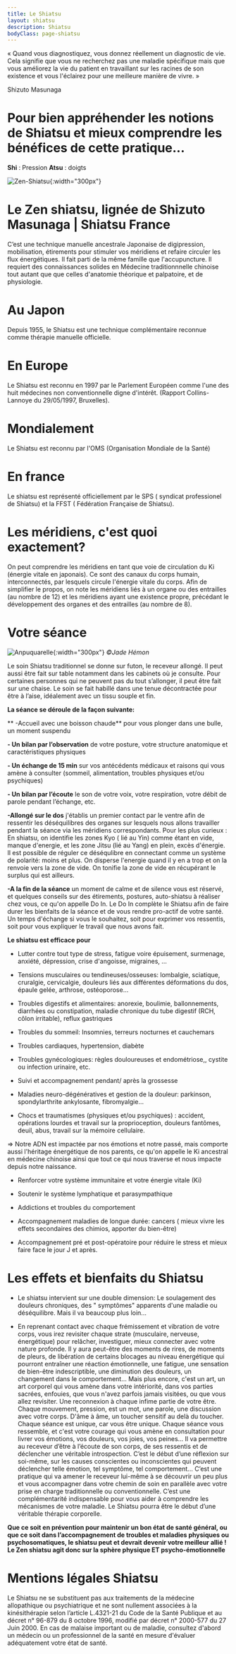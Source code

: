 ```yaml
---
title: Le Shiatsu
layout: shiatsu
description: Shiatsu
bodyClass: page-shiatsu
---
```


« Quand vous diagnostiquez, vous donnez réellement un diagnostic de vie. Cela signifie que vous ne recherchez pas une maladie spécifique mais que vous améliorez la vie du patient en travaillant sur les racines de son existence et vous l'éclairez pour une meilleure manière de vivre. »

Shizuto Masunaga

# **Pour bien appréhender les notions de Shiatsu et mieux comprendre les bénéfices de cette pratique...**

**Shi** : Pression
**Atsu** : doigts

![Zen-Shiatsu](/images/shiatsu/zenshiatsu.jpg){:width="300px"}

# **Le Zen shiatsu, lignée de Shizuto Masunaga \| Shiatsu France**

C’est une technique manuelle ancestrale Japonaise de digipression, mobilisation, étirements pour stimuler vos méridiens et refaire circuler les flux énergétiques. Il fait parti de la même famille que l'accupuncture. Il requiert des connaissances solides en Médecine traditionnnelle chinoise tout autant que que celles d'anatomie théorique et palpatoire, et de physiologie.

# Au Japon
Depuis 1955, le Shiatsu est une technique complémentaire reconnue comme thérapie manuelle officielle.
# En Europe 
 Le Shiatsu est reconnu en 1997 par le Parlement Européen comme l'une des huit médecines non conventionnelle digne d'intérêt. (Rapport Collins- Lannoye du 29/05/1997, Bruxelles).
# Mondialement
Le Shiatsu est reconnu par l'OMS (Organisation Mondiale de la Santé)

# En france
Le shiatsu est représenté officiellement par le SPS ( syndicat professionel de Shiatsu) et la FFST ( Fédération Française de Shiatsu).

# Les méridiens, c'est quoi exactement?
On peut comprendre les méridiens en tant que voie de circulation du Ki (énergie vitale en japonais). Ce sont des canaux du corps humain, interconnectés, par lesquels circule l'énergie vitale du corps. Afin de simplifier le propos, on note les méridiens liés à un organe ou des entrailles (au nombre de 12) et les méridiens ayant une existence propre, précédant le développement des organes et des entrailles (au nombre de 8).

# **Votre séance**

![Anpuquarelle](/images/shiatsu/anpuquarelle.jpg){:width="300px"}
*©Jade Hémon*

Le soin Shiatsu traditionnel se donne sur futon, le receveur allongé. Il peut aussi être fait sur table notamment dans les cabinets où je consulte. Pour certaines personnes qui ne peuvent pas du tout s’allonger, il peut être fait sur une chaise. 
Le soin se fait habillé dans une tenue décontractée pour être à l’aise, idéalement avec un tissu souple et fin. 

**La séance se déroule de la façon suivante:**

** -Accueil avec une boisson chaude** pour vous plonger dans une bulle, un moment suspendu

**- Un bilan par l’observation** de votre posture, votre structure anatomique et caractéristiques physiques

**- Un échange de 15 min** sur vos antécédents médicaux et raisons qui vous amène à consulter (sommeil, alimentation, troubles physiques et/ou psychiques)

**- Un bilan par l’écoute** le son de votre voix, votre respiration, votre débit de parole pendant l’échange, etc.

**-Allongé sur le dos** j'établis un premier contact par le ventre afin de ressentir les déséquilibres des organes sur lesquels nous allons travailler pendant la séance via les méridiens correspondants.
Pour les plus curieux : En shiatsu, on identifie les zones Kyo ( lié au Yin) comme étant en vide, manque d'energie, et les zone Jitsu (lié au Yang) en plein, excès d'énergie. Il est possible de réguler ce déséqulibre en connectant comme un système de polarité: moins et plus. On disperse l'energie quand il y en a trop et on la renvoie vers la zone de vide. On tonifie la zone de vide en récupérant le surplus qui est ailleurs.

**-A la fin de la séance** un moment de calme et de silence vous est réservé, et quelques conseils sur des étirements, postures, auto-shiatsu à réaliser chez vous, ce qu'on appelle Do In. Le Do In complète le Shiatsu afin de faire durer les bienfaits de la séance et de vous rendre pro-actif de votre santé. Un temps d'échange si vous le souhaitez, soit pour exprimer vos ressentis, soit pour vous expliquer le travail que nous avons fait.

**Le shiatsu est efficace pour**

- Lutter contre tout type de stress, fatigue voire épuisement, surmenage, anxiété, dépression, crise d'angoisse, migraines, ...

- Tensions musculaires ou tendineuses/osseuses: lombalgie, sciatique, cruralgie, cervicalgie, douleurs liés aux différentes déformations du dos, épaule gelée, arthrose, ostéoporose…

- Troubles digestifs et alimentaires: anorexie, boulimie, ballonnements, diarrhées ou constipation, maladie chronique du tube digestif (RCH, côlon irritable), reflux gastriques

- Troubles du sommeil: Insomnies, terreurs nocturnes et cauchemars

- Troubles cardiaques, hypertension, diabète

- Troubles gynécologiques: règles douloureuses et endométriose,, cystite ou infection urinaire, etc.

- Suivi et accompagnement pendant/ après la grossesse

- Maladies neuro-dégénératives et gestion de la douleur: parkinson, spondylarthrite ankylosante, fibromyalgie…

- Chocs et traumatismes (physiques et/ou psychiques) : accident, opérations lourdes et travail sur la proprioception, douleurs fantômes, deuil, abus, travail sur la mémoire cellulaire.

⇒ Notre ADN est impactée par nos émotions et notre passé, mais comporte aussi l'héritage énergétique de nos parents, ce qu'on appelle le Ki ancestral en médecine chinoise ainsi que tout ce qui nous traverse et nous impacte depuis notre naissance.

- Renforcer votre système immunitaire et votre énergie vitale (Ki) 

- Soutenir le système lymphatique et parasympathique 

- Addictions et troubles du comportement

- Accompagnement maladies de longue durée: cancers ( mieux vivre les effets secondaires des chimios, apporter du bien-être)

- Accompagnement pré et post-opératoire pour réduire le stress et mieux faire face le jour J et après.

# **Les effets et bienfaits du Shiatsu**

- Le shiatsu intervient sur une double dimension: Le soulagement des douleurs chroniques, des " symptômes" apparents d'une maladie ou déséquilibre. Mais il va beaucoup plus loin... 

- En reprenant contact avec chaque frémissement et vibration de votre corps, vous irez revisiter chaque strate (musculaire, nerveuse, énergétique) pour relâcher, investiguer, mieux connecter avec votre nature profonde.  Il y aura peut-être des moments de rires, de moments de pleurs, de libération de certains blocages au niveau énergétique qui pourront entraîner une réaction émotionnelle, une fatigue, une sensation de bien-être indescriptible, une diminution des douleurs, un changement dans le comportement…
Mais plus encore, c'est un art, un art corporel qui vous amène dans votre intériorité, dans vos parties sacrées, enfouies, que vous n'avez parfois jamais visitées, ou que vous allez revisiter. Une reconnexion à chaque infime partie de votre être. Chaque mouvement, pression, est un mot, une parole, une discussion avec votre corps. D'âme à âme, un toucher sensitif au delà du toucher.
Chaque séance est unique, car vous être unique. Chaque séance vous ressemble, et c'est votre courage qui vous amène en consultation pour livrer vos émotions, vos douleurs, vos joies, vos peines... 
Il va permettre au receveur d’être à l’écoute de son corps, de ses ressentis et de déclencher une véritable introspection. C’est le début d’une réflexion sur soi-même, sur les causes conscientes ou inconscientes qui peuvent déclencher telle émotion, tel symptôme, tel comportement... C’est une pratique qui va amener le receveur lui-même à se découvrir un peu plus et vous accompagner dans votre chemin de soin en parallèle avec votre prise en charge traditionnelle ou conventionnelle. C’est une complémentarité indispensable pour vous aider à comprendre les mécanismes de votre maladie. 
Le Shiatsu pourra être le début d’une véritable thérapie corporelle.

**Que ce soit en prévention pour maintenir un bon état de santé général, ou que ce soit dans l’accompagnement de troubles et maladies physiques ou psychosomatiques, le shiatsu peut et devrait devenir votre meilleur allié ! Le Zen shiatsu agit donc sur la sphère physique ET psycho-émotionnelle**

# Mentions légales Shiatsu

Le Shiatsu ne se substituent pas aux traitements de la médecine allopathique ou psychiatrique et ne sont nullement associées à la kinésithérapie selon l’article L.4321-21 du Code de la Santé Publique et au décret n° 96-879 du 8 octobre 1996, modifié par décret n° 2000-577 du 27 Juin 2000.
En cas de malaise important ou de maladie, consultez d'abord un médecin ou un professionnel de la santé en mesure d'évaluer adéquatement votre état de santé.

